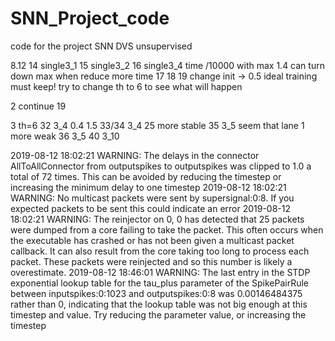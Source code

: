 # SNN_Project_code
code for the project
SNN DVS unsupervised

8.12
14 single3_1
15 single3_2
16 single3_4 time /10000 with max 1.4 can turn down max when reduce more time
17
18
19 change init -> 0.5 ideal training must keep! try to change th to 6 to see what will happen 

2
continue 19


3 th=6
32 3_4 0.4 1.5
33/34 3_4 25 more stable
35 3_5 seem that lane 1 more weak
36 3_5
40 3_10



2019-08-12 18:02:21 WARNING: The delays in the connector AllToAllConnector from outputspikes to outputspikes was clipped to 1.0 a total of 72 times.  This can be avoided by reducing the timestep or increasing the minimum delay to one timestep
2019-08-12 18:02:21 WARNING: No multicast packets were sent by supersignal:0:8.  If you expected packets to be sent this could indicate an error
2019-08-12 18:02:21 WARNING: The reinjector on 0, 0 has detected that 25 packets were dumped from a core failing to take the packet. This often occurs when the executable has crashed or has not been given a multicast packet callback. It can also result from the core taking too long to process each packet. These packets were reinjected and so this number is likely a overestimate.
2019-08-12 18:46:01 WARNING: The last entry in the STDP exponential lookup table for the tau_plus parameter of the SpikePairRule between inputspikes:0:1023 and outputspikes:0:8 was 0.00146484375 rather than 0, indicating that the lookup table was not big enough at this timestep and value.  Try reducing the parameter value, or increasing the timestep